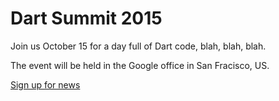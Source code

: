 
# Dart Summit 2015

Join us October 15 for a day full of Dart code, blah,
blah, blah.

The event will be held in the Google office in 
San Fracisco, US.

[Sign up for news](/signup) 

